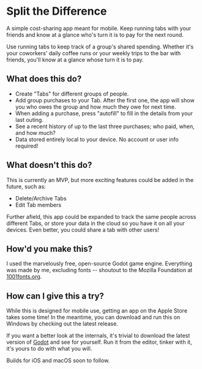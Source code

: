 # Split the Difference

A simple cost-sharing app meant for mobile. Keep running tabs with your friends and know at a glance who's turn it is to pay for the next round.

Use running tabs to keep track of a group's shared spending. Whether it's your coworkers' daily coffee runs or your weekly trips to the bar with friends, you'll know at a glance whose turn it is to pay.

## What does this do?
- Create "Tabs" for different groups of people.
- Add group purchases to your Tab. After the first one, the app will show you who owes the group and how much they owe for next time.
- When adding a purchase, press "autofill" to fill in the details from your last outing.
- See a recent history of up to the last three purchases; who paid, when, and how much?
- Data stored entirely local to your device. No account or user info required!

## What doesn't this do?
This is currently an MVP, but more exciting features could be added in the future, such as:
- Delete/Archive Tabs
- Edit Tab members

Further afield, this app could be expanded to track the same people across different Tabs, or store your data in the cloud so you have it on all your devices. Even better, you could share a tab with other users!

## How'd you make this?
I used the marvelously free, open-source Godot game engine. Everything was made by me, excluding fonts -- shoutout to the Mozilla Foundation at [1001fonts.org](https://www.1001fonts.com/fira-sans-font.html).

## How can I give this a try?
While this is designed for mobile use, getting an app on the Apple Store takes some time! In the meantime, you can download and run this on Windows by checking out the latest release.

If you want a better look at the internals, it's trivial to download the latest version of [Godot](https://godotengine.org/) and see for yourself. Run it from the editor, tinker with it, it's yours to do with what you will.

Builds for iOS and macOS soon to follow.
